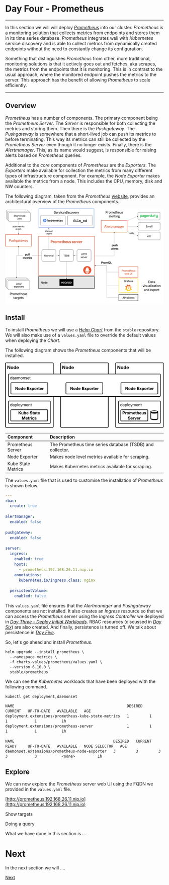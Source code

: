# Day Four - Prometheus

---

In this section we will will deploy [_Prometheus_](https://prometheus.io) into our cluster.  _Prometheus_ is a monitoring solution that collects metrics from endpoints and stores them in its time series database.  _Prometheus_ integrates well with _Kubernetes_ service discovery and is able to collect metrics from dynamically created endpoints without the need to constantly change its configuration.  

Something that distinguishes _Prometheus_ from other, more traditional, monitoring solutions is that it actively goes out and fetches, aka scrapes, the metrics from the endpoints that it is monitoring.  This is in contrast to the usual approach, where the monitored endpoint pushes the metrics to the server.  This approach has the benefit of allowing _Prometheus_ to scale efficiently.

---


## Overview

_Prometheus_ has a number of components.  The primary component being the _Prometheus Server_.  The _Server_ is responsible for both collecting the metrics and storing them.  Then there is the _Pushgateway_.  The _Pushgateway_ is somewhere that a short-lived job can push its metrics to before terminating.  This way its metrics can still be collected by the _Prometheus Server_ even though it no longer exists.  Finally, there is the _Alertmanager_.  This, as its name would suggest, is responsible for raising alerts based on _Prometheus_ queries.

Additional to the _core_ components of _Prometheus_ are the _Exporters_.  The _Exporters_ make available for collection the metrics from many different types of infrastructure component.  For example, the _Node Exporter_ makes available the metrics from a node.  This includes the CPU, memory, disk and NW counters.

The following diagram, taken from the _Prometheus_ [website](https://prometheus.io/docs/introduction/overview/), provides an architectural overview of the _Prometheus_ components.

<img src="images/architecture-cb2ada1ece6.png" width="675px" />



## Install

To install _Prometheus_ we will use a [_Helm Chart_](https://github.com/kubernetes/charts/tree/master/stable/prometheus) from the `stable` repository.  We will also make use of a `values.yaml` file to override the default values when deploying the _Chart_.

The following diagram shows the _Prometheus_ components that will be installed.

<img src="images/prometheus.png" width="537px" />

| Component      | Description                                      |
|:---------------|:-------------------------------------------------|
| Prometheus Server  | The Prometheus time series database (TSDB) and collector. |
| Node Exporter      | Makes node level metrics available for scraping. |
| Kube State Metrics | Makes Kubernetes metrics available for scraping. |

The `values.yaml` file that is used to customise the installation of _Prometheus_ is shown below.

```yaml
---
rbac:
  create: true

alertmanager:
  enabled: false

pushgateway:
  enabled: false

server:
  ingress:
    enabled: true
    hosts:
      - prometheus.192.168.26.11.nip.io
    annotations:
      kubernetes.io/ingress.class: nginx
  
  persistentVolume:
    enabled: false
```

This `values.yaml` file ensures that the _Alertmanager_ and _Pushgateway_ components are not installed.  It also creates an _Ingress_ resource so that we can access the _Prometheus_ server using the _Ingress Controller_ we deployed in [_Day Three - Deploy Initial Workloads_](../03-building-a-complex-cluster/03-04.md).  RBAC resources (discussed in [_Day Six_](../06-security-and-access-control/06-01.md)) are also created.  And finally, persistence is turned off.  We talk about persistence in [_Day Five_](../05-persistence-and-databases/05-01.md).

So, let's go ahead and install _Prometheus_.

```console
helm upgrade --install prometheus \
  --namespace metrics \
  -f charts-values/prometheus/values.yaml \
  --version 6.10.0 \
  stable/prometheus
```

We can see the _Kubernetes_ workloads that have been deployed with the following command.

```console
kubectl get deployment,daemonset
```

```console
NAME                                                  DESIRED   CURRENT   UP-TO-DATE   AVAILABLE   AGE
deployment.extensions/prometheus-kube-state-metrics   1         1         1            1           1h
deployment.extensions/prometheus-server               1         1         1            1           1h

NAME                                            DESIRED   CURRENT   READY     UP-TO-DATE   AVAILABLE   NODE SELECTOR   AGE
daemonset.extensions/prometheus-node-exporter   3         3         3         3            3           <none>          1h
```


## Explore

We can now explore the _Prometheus_ server web UI using the FQDN we provided in the `values.yaml` file.

[http://prometheus.192.168.26.11.nip.io](http://prometheus.192.168.26.11.nip.io)

Show targets

Doing a query







What we have done in this section is ...



# Next

In the next section we will ....

[Next](04-04.md)
